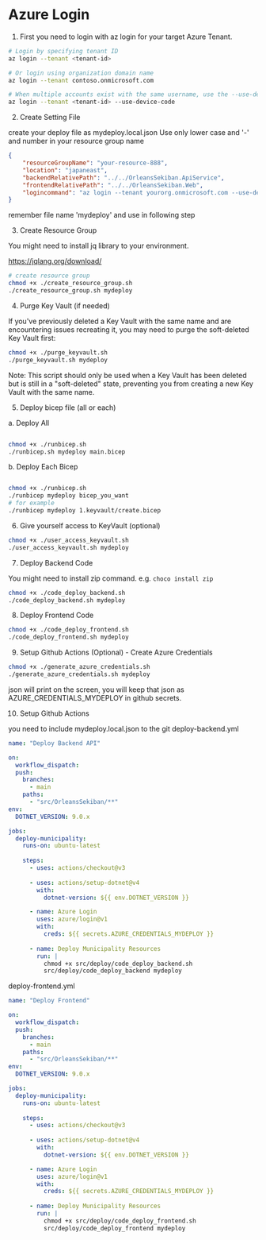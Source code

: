 # Azure Login 

1. First you need to login with az login for your target Azure Tenant.

```bash
# Login by specifying tenant ID
az login --tenant <tenant-id>

# Or login using organization domain name
az login --tenant contoso.onmicrosoft.com

# When multiple accounts exist with the same username, use the --use-device-code option
az login --tenant <tenant-id> --use-device-code
```

2. Create Setting File

create your deploy file as mydeploy.local.json
Use only lower case and '-' and number in your resource group name
```json
{
    "resourceGroupName": "your-resource-888",
    "location": "japaneast",
    "backendRelativePath": "../../OrleansSekiban.ApiService",
    "frontendRelativePath": "../../OrleansSekiban.Web",
    "logincommand": "az login --tenant yourorg.onmicrosoft.com --use-device-code"
}
```

remember file name 'mydeploy' and use in following step

3. Create Resource Group

You might need to install jq library to your environment.

https://jqlang.org/download/


```bash
# create resource group
chmod +x ./create_resource_group.sh
./create_resource_group.sh mydeploy   
```

4. Purge Key Vault (if needed)

If you've previously deleted a Key Vault with the same name and are encountering issues recreating it, you may need to purge the soft-deleted Key Vault first:

```bash
chmod +x ./purge_keyvault.sh
./purge_keyvault.sh mydeploy
```

Note: This script should only be used when a Key Vault has been deleted but is still in a "soft-deleted" state, preventing you from creating a new Key Vault with the same name.

5. Deploy bicep file (all or each)

a. Deploy All

```bash

chmod +x ./runbicep.sh
./runbicep.sh mydeploy main.bicep
```

b. Deploy Each Bicep

```bash

chmod +x ./runbicep.sh
./runbicep mydeploy bicep_you_want
# for example
./runbicep mydeploy 1.keyvault/create.bicep

```

6. Give yourself access to KeyVault (optional)

```bash
chmod +x ./user_access_keyvault.sh
./user_access_keyvault.sh mydeploy   
```

7. Deploy Backend Code

You might need to install zip command. e.g. `choco install zip`

```bash
chmod +x ./code_deploy_backend.sh
./code_deploy_backend.sh mydeploy   
```


8. Deploy Frontend Code

```bash
chmod +x ./code_deploy_frontend.sh
./code_deploy_frontend.sh mydeploy   
```

9. Setup Github Actions (Optional) - Create Azure Credentials

```bash
chmod +x ./generate_azure_credentials.sh
./generate_azure_credentials.sh mydeploy   
```

json will print on the screen, you will keep that json as AZURE_CREDENTIALS_MYDEPLOY in github secrets.


10. Setup Github Actions

you need to include mydeploy.local.json to the git
deploy-backend.yml
```yml
name: "Deploy Backend API"

on:
  workflow_dispatch:
  push:
    branches:
      - main
    paths:
      - "src/OrleansSekiban/**"
env:
  DOTNET_VERSION: 9.0.x

jobs:
  deploy-municipality:
    runs-on: ubuntu-latest
    
    steps:
      - uses: actions/checkout@v3
      
      - uses: actions/setup-dotnet@v4
        with:
          dotnet-version: ${{ env.DOTNET_VERSION }}

      - name: Azure Login
        uses: azure/login@v1
        with:
          creds: ${{ secrets.AZURE_CREDENTIALS_MYDEPLOY }}
          
      - name: Deploy Municipality Resources
        run: |
          chmod +x src/deploy/code_deploy_backend.sh
          src/deploy/code_deploy_backend mydeploy
```

deploy-frontend.yml
```yml
name: "Deploy Frontend"

on:
  workflow_dispatch:
  push:
    branches:
      - main
    paths:
      - "src/OrleansSekiban/**"
env:
  DOTNET_VERSION: 9.0.x

jobs:
  deploy-municipality:
    runs-on: ubuntu-latest
    
    steps:
      - uses: actions/checkout@v3
      
      - uses: actions/setup-dotnet@v4
        with:
          dotnet-version: ${{ env.DOTNET_VERSION }}

      - name: Azure Login
        uses: azure/login@v1
        with:
          creds: ${{ secrets.AZURE_CREDENTIALS_MYDEPLOY }}
          
      - name: Deploy Municipality Resources
        run: |
          chmod +x src/deploy/code_deploy_frontend.sh
          src/deploy/code_deploy_frontend mydeploy
```

